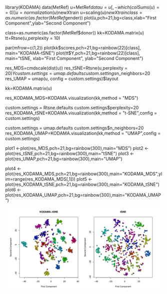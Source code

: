 library(KODAMA)
data(MetRef)
u=MetRef$data
u=u[,-which(colSums(u)==0)]
u=normalization(u)$newXtrain
u=scaling(u)$newXtrain
class=as.numeric(as.factor(MetRef$gender))
plot(u,pch=21,bg=class,xlab="First Component",ylab="Second Component")

class=as.numeric(as.factor(MetRef$donor))
kk=KODAMA.matrix(u)
tt=Rtsne(u,perplexity = 10)

par(mfrow=c(1,2))
plot(kk$scores,pch=21,bg=rainbow(22)[class], main="KODAMA-tSNE")
plot(tt$Y,pch=21,bg=rainbow(22)[class], main="tSNE, xlab="First Component", ylab="Second Component")

res_MDS=cmdscale(dist(u))
res_tSNE=Rtsne(u,perplexity = 20)$Y
custom.settings = umap.defaults
custom.settings$n_neighbors=20
res_UMAP = umap(u, config = custom.settings)$layout

kk=KODAMA.matrix(u)

res_KODAMA_MDS=KODAMA.visualization(kk,method = "MDS")
    
custom.settings = Rtsne.defaults
custom.settings$perplexity=20
res_KODAMA_tSNE=KODAMA.visualization(kk,method = "t-SNE",config = custom.settings)
    
custom.settings = umap.defaults
custom.settings$n_neighbors=20
res_KODAMA_UMAP=KODAMA.visualization(kk,method = "UMAP",config = custom.settings)

plot1 <-plot(res_MDS,pch=21,bg=rainbow(300),main="MDS")
plot2 <-plot(res_tSNE,pch=21,bg=rainbow(300),main="tSNE")
plot3 <-plot(res_UMAP,pch=21,bg=rainbow(300),main="UMAP")
    
plot4 <-plot(res_KODAMA_MDS,pch=21,bg=rainbow(300),main="KODAMA_MDS",ylim=range(res_KODAMA_MDS[,1]))
plot5 <-plot(res_KODAMA_tSNE,pch=21,bg=rainbow(300),main="KODAMA_tSNE")
plot6 <-plot(res_KODAMA_UMAP,pch=21,bg=rainbow(300),main="KODAMA_UMAP")

![This is an image](https://github.com/tkcaccia/Documents/blob/main/MetRef.png)
